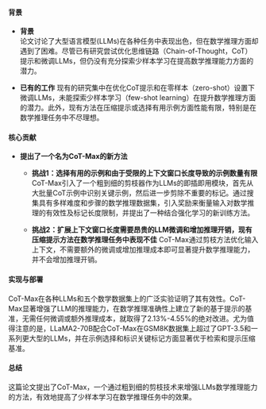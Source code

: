 #### 背景
- **背景**       
    论文讨论了大型语言模型(LLMs)在各种任务中表现出色，但在数学推理方面却遇到了困难。尽管已有研究尝试优化思维链路（Chain-of-Thought，CoT）提示和微调LLMs，但仍没有充分探索少样本学习在提高数学推理能力方面的潜力。

- **已有的工作**
    现有的研究集中在优化CoT提示和在零样本（zero-shot）设置下微调LLMs，未能探索少样本学习（few-shot learning）在提升数学推理方面的潜力。此外，现有方法在压缩提示或选择有用示例方面性能有限，特别是在数学推理任务中不尽理想。

#### 核心贡献
- **提出了一个名为CoT-Max的新方法**
    - **挑战1：选择有用的示例和由于受限的上下文窗口长度导致的示例数量有限**
        CoT-Max引入了一个粗到细的剪枝器作为LLMs的即插即用模块，首先从大批量CoT示例中识别关键示例，然后进一步剪除不重要的标记。通过搜集具有多样难度和步骤的数学推理数据集，引入奖励来衡量输入对数学推理的有效性及标记长度限制，并提出了一种结合强化学习的新训练方法。

    - **挑战2：扩展上下文窗口长度需要昂贵的LLM微调和增加推理开销，现有压缩提示方法在数学推理任务中表现不佳**
        CoT-Max通过剪枝方法优化输入上下文，不需要额外的微调或增加推理成本即可显著提升数学推理能力，并不会增加推理开销。

#### 实现与部署
CoT-Max在各种LLMs和五个数学数据集上的广泛实验证明了其有效性。CoT-Max显著增强了LLM的推理能力，在数学推理准确性上建立了新的基于提示的基准，无需任何微调或额外推理成本，就取得了2.13%-4.55%的绝对改进。尤为值得注意的是，LLaMA2-70B配合CoT-Max在GSM8K数据集上超过了GPT-3.5和一系列更大型的LLMs，并在示例选择和标识关键标记方面显著优于检索和提示压缩基准。

#### 总结
这篇论文提出了CoT-Max，一个通过粗到细的剪枝技术来增强LLMs数学推理能力的方法，有效地提高了少样本学习在数学推理任务中的效果。